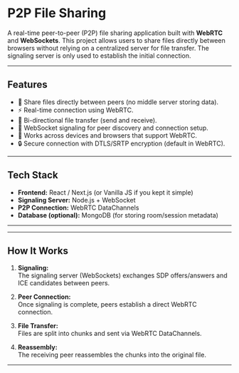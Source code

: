 # P2P File Sharing

A real-time peer-to-peer (P2P) file sharing application built with **WebRTC** and **WebSockets**. This project allows users to share files directly between browsers without relying on a centralized server for file transfer. The signaling server is only used to establish the initial connection.

---

## Features

- 📂 Share files directly between peers (no middle server storing data).
- ⚡ Real-time connection using WebRTC.
- 🔄 Bi-directional file transfer (send and receive).
- 📡 WebSocket signaling for peer discovery and connection setup.
- 📱 Works across devices and browsers that support WebRTC.
- 🔒 Secure connection with DTLS/SRTP encryption (default in WebRTC).

---

## Tech Stack

- **Frontend:** React / Next.js (or Vanilla JS if you kept it simple)
- **Signaling Server:** Node.js + WebSocket
- **P2P Connection:** WebRTC DataChannels
- **Database (optional):** MongoDB (for storing room/session metadata)

---


---

## How It Works

1. **Signaling:**  
   The signaling server (WebSockets) exchanges SDP offers/answers and ICE candidates between peers.  

2. **Peer Connection:**  
   Once signaling is complete, peers establish a direct WebRTC connection.  

3. **File Transfer:**  
   Files are split into chunks and sent via WebRTC DataChannels.  

4. **Reassembly:**  
   The receiving peer reassembles the chunks into the original file.  

---





